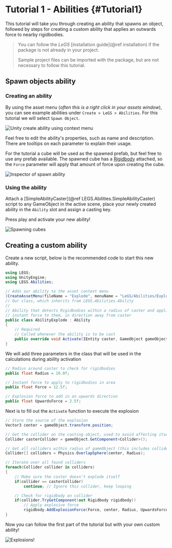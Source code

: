# Tutorial 1 - Abilities {#Tutorial1}

This tutorial will take you through creating an ability that spawns an object,
followed by steps for creating a custom ability that applies an outwards force to nearby rigidbodies.

> You can follow the *LeGS* [installation guide](@ref installation) if the package is not already in your project.
> 
> Sample project files can be imported with the package, but are not necessary to follow this tutorial.

## Spawn objects ability
### Creating an ability
By using the asset menu (*often this is a right click in your assets window*), you can see example abilities under `Create > LeGS > Abilities`. For this tutorial we will select `Spawn Object`.

![Unity create ability using context menu](https://media.githubusercontent.com/media/lcomstive/LeGS/gh-pages/Media/Tutorial1/CreateAbility.png)

Feel free to edit the ability's properties, such as name and description. There are tooltips on each parameter to explain their usage.

For the tutorial a cube will be used as the spawned prefab, but feel free to use any prefab available.
The spawned cube has a [Rigidbody](https://docs.unity3d.com/ScriptReference/Rigidbody.html) attached,
so the `Force` parameter will apply that amount of force upon creating the cube.

![Inspector of spawn ability](https://media.githubusercontent.com/media/lcomstive/LeGS/gh-pages/Media/Tutorial1/SpawnObjectAbility.png)

### Using the ability
Attach a [SimpleAbilityCaster](@ref LEGS.Abilities.SimpleAbilityCaster) script to any GameObject in the active scene,
place your newly created ability in the `Ability` slot and assign a casting key.

Press play and activate your new ability!

![Spawning cubes](https://media.githubusercontent.com/media/lcomstive/LeGS/gh-pages/Media/Tutorial1/SpawnCubes.gif)

## Creating a custom ability
Create a new script, below is the recommended code to start this new ability.

```cs
using LEGS;
using UnityEngine;
using LEGS.Abilities;

// Adds our ability to the asset context menu
[CreateAssetMenu(fileName = "Explode", menuName = "LeGS/Abilities/Explode")]
// Our class, which inherits from LEGS.Abilities.Ability
//
// Ability that detects Rigidbodies within a radius of caster and applies an
// instant force to them, in direction away from caster
public class AbilityExplode : Ability
{
	// Required
	// Called whenever the ability is to be cast 
	public override void Activate(IEntity caster, GameObject gameObject) { }
}
```

We will add three parameters in the class that will be used in the calculations during ability activation
```cs
// Radius around caster to check for rigidbodies
public float Radius = 10.0f;

// Instant force to apply to rigidbodies in area
public float Force = 12.5f;

// Explosion force to add in an upwards direction
public float UpwardsForce = 2.5f;
```

Next is to fill out the `Activate` function to execute the explosion

```cs
// Store the source of the explosion
Vector3 center = gameObject.transform.position;

// Get the collider on the casting object, used to avoid affecting itself
Collider casterCollider = gameObject.GetComponent<Collider>();

// Get all colliders within radius of gameObject (this includes colliders attached to the caster gameobject)
Collider[] colliders = Physics.OverlapSphere(center, Radius);

// Iterate over all found colliders
foreach(Collider collider in colliders)
{
	// Make sure the caster doesn't explode itself
	if(collider == casterCollider)
		continue; // Ignore this collider, keep looping

	// Check for rigidbody on collider
	if(collider.TryGetComponent(out Rigidbody rigidbody))
		// Apply explosive force
		rigidbody.AddExplosionForce(Force, center, Radius, UpwardsForce, ForceMode.Impulse);
}
```

Now you can follow the first part of the tutorial but with your own custom ability!

![Explosions!](https://media.githubusercontent.com/media/lcomstive/LeGS/gh-pages/Media/Tutorial1/Explosion.gif)
